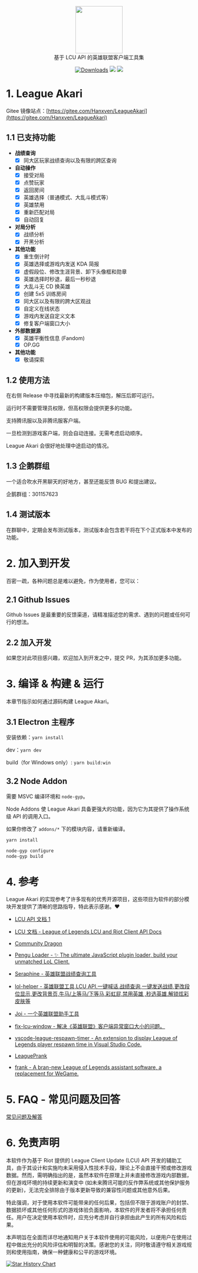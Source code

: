 <div align="center">
  <div>
    <img
    src="https://github.com/Hanxven/LeagueAkari/raw/HEAD/pictures/logo.png"
    width="128"
    height="128"
    />
  </div>
  基于 LCU API 的英雄联盟客户端工具集
</div>

<p align="center">
    <a href="https://github.com/Hanxven/LeagueAkari/releases"><img src="https://img.shields.io/github/release/Hanxven/LeagueAkari.svg?style=flat-square&maxAge=600" alt="Downloads"></a>
    <a href="https://github.com/Hanxven/LeagueAkari/releases">
    <img src="https://img.shields.io/github/downloads/Hanxven/LeagueAkari/total?style=flat&label=Downloads"></a>
    <a href="https://github.com/Hanxven/LeagueAkari/stargazers">
    <img src="https://img.shields.io/github/stars/Hanxven/LeagueAkari?style=flat&label=Stars">
  </a>
</p>

# 1. League Akari

Gitee 镜像站点：[https://gitee.com/Hanxven/LeagueAkari](https://gitee.com/Hanxven/LeagueAkari)

## 1.1 已支持功能

- **战绩查询**
  - [x] 同大区玩家战绩查询以及有限的跨区查询
- **自动操作**
  - [x] 接受对局
  - [x] 点赞玩家
  - [x] 返回房间
  - [x] 英雄选择（普通模式、大乱斗模式等）
  - [x] 英雄禁用
  - [x] 重新匹配对局
  - [x] 自动回复
- **对局分析**
  - [x] 战绩分析
  - [x] 开黑分析
- **其他功能**
  - [x] 重生倒计时
  - [x] 英雄选择或游戏内发送 KDA 简报
  - [x] 虚假段位、修改生涯背景、卸下头像框和勋章
  - [x] 英雄选择时秒退，最后一秒秒退
  - [x] 大乱斗无 CD 换英雄
  - [x] 创建 5x5 训练房间
  - [x] 同大区以及有限的跨大区观战
  - [x] 自定义在线状态
  - [x] 游戏内发送自定义文本
  - [x] 修复客户端窗口大小
- **外部数据源**
  - [x] 英雄平衡性信息 (Fandom)
  - [x] OP.GG
- **其他功能**
  - [x] 敬请探索

## 1.2 使用方法

在右侧 Release 中寻找最新的构建版本压缩包，解压后即可运行。

运行时不需要管理员权限，但高权限会提供更多的功能。

支持腾讯服以及非腾讯服客户端。

一旦检测到游戏客户端，则会自动连接。无需考虑启动顺序。

League Akari 会很好地处理中途启动的情况。

## 1.3 企鹅群组

一个适合吹水开黑聊天的好地方，甚至还能反馈 BUG 和提出建议。

企鹅群组：301157623

## 1.4 测试版本

在群聊中，定期会发布测试版本，测试版本会包含若干将在下个正式版本中发布的功能。

# 2. 加入到开发

百密一疏，各种问题总是难以避免，作为使用者，您可以：

## 2.1 Github Issues

Github Issues 是最重要的反馈渠道，请精准描述您的需求、遇到的问题或任何可行的想法。

## 2.2 加入开发

如果您对此项目感兴趣，欢迎加入到开发之中，提交 PR，为其添加更多功能。

# 3. 编译 & 构建 & 运行

本章节指示如何通过源码构建 League Akari。

## 3.1 Electron 主程序

安装依赖：`yarn install`

dev：`yarn dev`

build（for Windows only）: `yarn build:win`

## 3.2 Node Addon

需要 MSVC 编译环境和 `node-gyp`。

Node Addons 使 League Akari 具备更强大的功能，因为它为其提供了操作系统级 API 的调用入口。

如果你修改了 `addons/*` 下的模块内容，请重新编译。

```bash
yarn install
```

```bash
node-gyp configure
node-gyp build
```

# 4. 参考

League Akari 的实现参考了许多现有的优秀开源项目，这些项目为软件的部分模块开发提供了清晰的思路指导，特此表示感谢。❤️

- [LCU API 文档 1](https://www.mingweisamuel.com/lcu-schema/tool/#/)

- [LCU 文档 - League of Legends LCU and Riot Client API Docs](https://github.com/KebsCS/lcu-and-riotclient-api)

- [Community Dragon](https://www.communitydragon.org/documentation/assets)

- [Pengu Loader - ✨ The ultimate JavaScript plugin loader, build your unmatched LoL Client.](https://github.com/PenguLoader/PenguLoader)

- [Seraphine - 英雄联盟战绩查询工具](https://github.com/Zzaphkiel/Seraphine)

- [lol-helper - 英雄联盟工具,LCU API,一键喊话,战绩查询,一键发送战绩,更改段位显示,更改背景页,牛马/上等马/下等马,彩虹屁,禁用英雄 ,秒选英雄,解锁炫彩皮肤等](https://github.com/4379711/lol-helper)

- [Joi - 一个英雄联盟助手工具](https://github.com/watchingfun/Joi)

- [fix-lcu-window - 解决《英雄联盟》客户端异常窗口大小的问题。](https://github.com/LeagueTavern/fix-lcu-window)

- [vscode-league-respawn-timer - An extension to display League of Legends player respawn time in Visual Studio Code.](https://github.com/Coooookies/vscode-league-respawn-timer)

- [LeaguePrank](https://github.com/LeagueTavern/LeaguePrank)

- [frank - A bran-new League of Legends assistant software, a replacement for WeGame.](https://github.com/Java-S12138/frank)

# 5. FAQ - 常见问题及回答

[常见问题及解答](https://hanxven.github.io/LeagueAkari/faq.html 'FAQ')

# 6. 免责声明

本软件作为基于 Riot 提供的 League Client Update (LCU) API 开发的辅助工具，由于其设计和实施均未采用侵入性技术手段，理论上不会直接干预或修改游戏数据。然而，需明确指出的是，虽然本软件在原理上并未直接修改游戏内部数据，但在游戏环境的持续更新和演变中 (如未来腾讯可能的反作弊系统或其他保护服务的更新)，无法完全排除由于版本更新导致的兼容性问题或其他意外后果。

特此强调，对于使用本软件可能带来的任何后果，包括但不限于游戏账户的封禁、数据损坏或其他任何形式的游戏体验负面影响，本软件的开发者将不承担任何责任。用户在决定使用本软件时，应充分考虑并自行承担由此产生的所有风险和后果。

本声明旨在全面而详尽地通知用户关于本软件使用的可能风险，以便用户在使用过程中做出充分的风险评估和明智的决策。感谢您的关注，同时敬请遵守相关游戏规则和使用指南，确保一种健康和公平的游戏环境。

[![Star History Chart](https://api.star-history.com/svg?repos=Hanxven/LeagueAkari&type=Date)](https://star-history.com/#Hanxven/LeagueAkari&Date)
